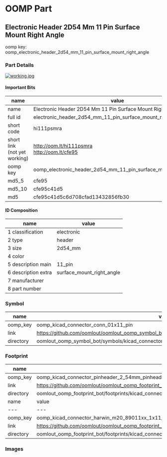 # OOMP Part  
## Electronic Header 2D54 Mm 11 Pin Surface Mount Right Angle  
  
oomp key: oomp_electronic_header_2d54_mm_11_pin_surface_mount_right_angle  
  
### Part Details  
  
[![working.jpg](working_600.jpg)](working.jpg)  
  
#### Important Bits  
| name | value | 
| --- | --- | 
| name | Electronic Header 2D54 Mm 11 Pin Surface Mount Right Angle | 
| full id | electronic_header_2d54_mm_11_pin_surface_mount_right_angle | 
| short code | hi111psmra | 
| short link<br>(not yet working) | http://oom.lt/hi111psmra<br>http://oom.lt/cfe95 | 
| oomp key | oomp_electronic_header_2d54_mm_11_pin_surface_mount_right_angle | 
| md5_5 | cfe95 | 
| md5_10 | cfe95c41d5 | 
| md5 | cfe95c41d5c6d708cfad13432856fb30 | 
#### ID Composition  
| name | value | 
| --- | --- | 
| 1 classification | electronic | 
| 2 type | header | 
| 3 size | 2d54_mm | 
| 4 color |  | 
| 5 description main | 11_pin | 
| 6 description extra | surface_mount_right_angle | 
| 7 manufacturer |  | 
| 8 part number |  | 
### Symbol  
| name | value | 
| --- | --- | 
| oomp_key | oomp_kicad_connector_conn_01x11_pin | 
| link | https://github.com/oomlout/oomlout_oomp_symbol_bot/tree/main/symbols/kicad_connector_conn_01x11_pin | 
| directory | oomlout_oomp_symbol_bot/symbols/kicad_connector_conn_01x11_pin//working/working.kicad_sym | 
### Footprint  
| name | value | 
| --- | --- | 
| oomp_key | oomp_kicad_connector_pinheader_2_54mm_pinheader_1x11_p2_54mm_vertical | 
| link | https://github.com/oomlout/oomlout_oomp_footprint_bot/tree/main/foootprntss/kicad_connector_pinheader_2_54mm_pinheader_1x11_p2_54mm_vertical | 
| directory | oomlout_oomp_footprint_bot/footprints/kicad_connector_pinheader_2_54mm_pinheader_1x11_p2_54mm_vertical//working/working.kicad_mod | 
| name | value | 
| --- | --- | 
| oomp_key | oomp_kicad_connector_harwin_m20_89011xx_1x11_p2_54mm_horizontal | 
| link | https://github.com/oomlout/oomlout_oomp_footprint_bot/tree/main/foootprntss/kicad_connector_harwin_m20_89011xx_1x11_p2_54mm_horizontal | 
| directory | oomlout_oomp_footprint_bot/footprints/kicad_connector_harwin_m20_89011xx_1x11_p2_54mm_horizontal//working/working.kicad_mod | 
### Images  
